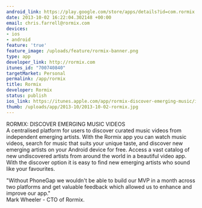 ```yaml
--- 
android_link: https://play.google.com/store/apps/details?id=com.rormix
date: 2013-10-02 16:22:04.302148 +00:00
email: chris.farrell@rormix.com
devices: 
- ios
- android
feature: 'true'
feature_image: /uploads/feature/rormix-banner.png
type: app
developer_link: http://rormix.com
itunes_id: "700740840"
targetMarket: Personal
permalink: /app/rormix
title: Rormix
developer: Rormix
status: publish
ios_link: https://itunes.apple.com/app/rormix-discover-emerging-music/id700740840?ls=1%26mt=8
thumb: /uploads/app/2013-10/2013-10-02-rormix.jpg
---
```


RORMIX: DISCOVER EMERGING MUSIC VIDEOS  
A centralised platform for users to discover curated music videos from independent emerging artists.
With the Rormix app you can watch music videos, search for music that suits your unique taste, and discover new emerging artists on your Android device for free. Access a vast catalog of new undiscovered artists from around the world in a beautiful video app.
With the discover option it is easy to find new emerging artists who sound like your favourites.

"Without PhoneGap we wouldn't be able to build our MVP in a month across two platforms and get valuable feedback which allowed us to enhance and improve our app."  
Mark Wheeler - CTO of Rormix.
